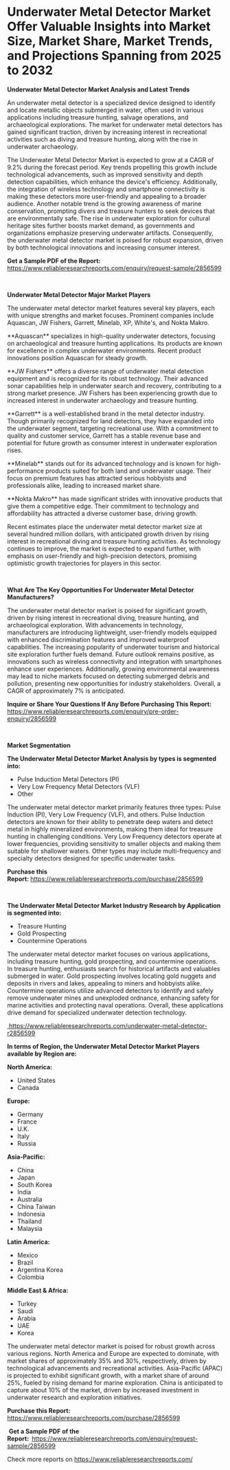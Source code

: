 <p><h1>Underwater Metal Detector Market Offer Valuable Insights into Market Size, Market Share, Market Trends, and Projections Spanning from 2025 to 2032</h1></p><p><strong>Underwater Metal Detector Market Analysis and Latest Trends</strong></p>
<p><p>An underwater metal detector is a specialized device designed to identify and locate metallic objects submerged in water, often used in various applications including treasure hunting, salvage operations, and archaeological explorations. The market for underwater metal detectors has gained significant traction, driven by increasing interest in recreational activities such as diving and treasure hunting, along with the rise in underwater archaeology.</p><p>The Underwater Metal Detector Market is expected to grow at a CAGR of 9.2% during the forecast period. Key trends propelling this growth include technological advancements, such as improved sensitivity and depth detection capabilities, which enhance the device's efficiency. Additionally, the integration of wireless technology and smartphone connectivity is making these detectors more user-friendly and appealing to a broader audience. Another notable trend is the growing awareness of marine conservation, prompting divers and treasure hunters to seek devices that are environmentally safe. The rise in underwater exploration for cultural heritage sites further boosts market demand, as governments and organizations emphasize preserving underwater artifacts. Consequently, the underwater metal detector market is poised for robust expansion, driven by both technological innovations and increasing consumer interest.</p></p>
<p><strong>Get a Sample PDF of the Report:&nbsp;</strong> <a href="https://www.reliableresearchreports.com/enquiry/request-sample/2856599?utm_campaign=2652&utm_medium=2&utm_source=Github&utm_content=ia&utm_term=12032025&utm_id=underwater-metal-detector">https://www.reliableresearchreports.com/enquiry/request-sample/2856599</a></p>
<p>&nbsp;</p>
<p><strong>Underwater Metal Detector Major Market Players</strong></p>
<p><p>The underwater metal detector market features several key players, each with unique strengths and market focuses. Prominent companies include Aquascan, JW Fishers, Garrett, Minelab, XP, White's, and Nokta Makro. </p><p>**Aquascan** specializes in high-quality underwater detectors, focusing on archaeological and treasure hunting applications. Its products are known for excellence in complex underwater environments. Recent product innovations position Aquascan for steady growth.</p><p>**JW Fishers** offers a diverse range of underwater metal detection equipment and is recognized for its robust technology. Their advanced sonar capabilities help in underwater search and recovery, contributing to a strong market presence. JW Fishers has been experiencing growth due to increased interest in underwater archaeology and treasure hunting.</p><p>**Garrett** is a well-established brand in the metal detector industry. Though primarily recognized for land detectors, they have expanded into the underwater segment, targeting recreational use. With a commitment to quality and customer service, Garrett has a stable revenue base and potential for future growth as consumer interest in underwater exploration rises.</p><p>**Minelab** stands out for its advanced technology and is known for high-performance products suited for both land and underwater usage. Their focus on premium features has attracted serious hobbyists and professionals alike, leading to increased market share. </p><p>**Nokta Makro** has made significant strides with innovative products that give them a competitive edge. Their commitment to technology and affordability has attracted a diverse customer base, driving growth.</p><p>Recent estimates place the underwater metal detector market size at several hundred million dollars, with anticipated growth driven by rising interest in recreational diving and treasure hunting activities. As technology continues to improve, the market is expected to expand further, with emphasis on user-friendly and high-precision detectors, promising optimistic growth trajectories for players in this sector.</p></p>
<p>&nbsp;</p>
<p><strong>What Are The Key Opportunities For Underwater Metal Detector Manufacturers?</strong></p>
<p><p>The underwater metal detector market is poised for significant growth, driven by rising interest in recreational diving, treasure hunting, and archaeological exploration. With advancements in technology, manufacturers are introducing lightweight, user-friendly models equipped with enhanced discrimination features and improved waterproof capabilities. The increasing popularity of underwater tourism and historical site exploration further fuels demand. Future outlook remains positive, as innovations such as wireless connectivity and integration with smartphones enhance user experiences. Additionally, growing environmental awareness may lead to niche markets focused on detecting submerged debris and pollution, presenting new opportunities for industry stakeholders. Overall, a CAGR of approximately 7% is anticipated.</p></p>
<p><strong>Inquire or Share Your Questions If Any Before Purchasing This Report:</strong> <a href="https://www.reliableresearchreports.com/enquiry/pre-order-enquiry/2856599?utm_campaign=2652&utm_medium=2&utm_source=Github&utm_content=ia&utm_term=12032025&utm_id=underwater-metal-detector">https://www.reliableresearchreports.com/enquiry/pre-order-enquiry/2856599</a></p>
<p>&nbsp;</p>
<p><strong>Market Segmentation</strong></p>
<p><strong>The Underwater Metal Detector Market Analysis by types is segmented into:</strong></p>
<p><ul><li>Pulse Induction Metal Detectors (PI)</li><li>Very Low Frequency Metal Detectors (VLF)</li><li>Other</li></ul></p>
<p><p>The underwater metal detector market primarily features three types: Pulse Induction (PI), Very Low Frequency (VLF), and others. Pulse Induction detectors are known for their ability to penetrate deep waters and detect metal in highly mineralized environments, making them ideal for treasure hunting in challenging conditions. Very Low Frequency detectors operate at lower frequencies, providing sensitivity to smaller objects and making them suitable for shallower waters. Other types may include multi-frequency and specialty detectors designed for specific underwater tasks.</p></p>
<p><strong>Purchase this Report:&nbsp;</strong><a href="https://www.reliableresearchreports.com/purchase/2856599?utm_campaign=2652&utm_medium=2&utm_source=Github&utm_content=ia&utm_term=12032025&utm_id=underwater-metal-detector">https://www.reliableresearchreports.com/purchase/2856599</a></p>
<p>&nbsp;</p>
<p><strong>The Underwater Metal Detector Market Industry Research by Application is segmented into:</strong></p>
<p><ul><li>Treasure Hunting</li><li>Gold Prospecting</li><li>Countermine Operations</li></ul></p>
<p><p>The underwater metal detector market focuses on various applications, including treasure hunting, gold prospecting, and countermine operations. In treasure hunting, enthusiasts search for historical artifacts and valuables submerged in water. Gold prospecting involves locating gold nuggets and deposits in rivers and lakes, appealing to miners and hobbyists alike. Countermine operations utilize advanced detectors to identify and safely remove underwater mines and unexploded ordnance, enhancing safety for marine activities and protecting naval operations. Overall, these applications drive demand for specialized underwater detection technology.</p></p>
<p><a href="https://www.reliableresearchreports.com/underwater-metal-detector-r2856599?utm_campaign=2652&utm_medium=2&utm_source=Github&utm_content=ia&utm_term=12032025&utm_id=underwater-metal-detector">&nbsp;https://www.reliableresearchreports.com/underwater-metal-detector-r2856599</a></p>
<p><strong>In terms of Region, the Underwater Metal Detector Market Players available by Region are:</strong></p>
<p>
    <p> <strong> North America: </strong>
        <ul>
            <li>United States</li>
            <li>Canada</li>
        </ul>
        </p> 
    <p> <strong> Europe: </strong>
        <ul>
            <li>Germany</li>
            <li>France</li>
            <li>U.K.</li>
            <li>Italy</li>
            <li>Russia</li>
        </ul>
        </p> 
    <p> <strong> Asia-Pacific: </strong>
        <ul>
            <li>China</li>
            <li>Japan</li>
            <li>South Korea</li>
            <li>India</li>
            <li>Australia</li>
            <li>China Taiwan</li>
            <li>Indonesia</li>
            <li>Thailand</li>
            <li>Malaysia</li>
        </ul>
        </p> 
    <p> <strong> Latin America: </strong>
        <ul>
            <li>Mexico</li>
            <li>Brazil</li>
            <li>Argentina Korea</li>
            <li>Colombia</li>
        </ul>
        </p> 
    <p> <strong> Middle East & Africa: </strong>
        <ul>
            <li>Turkey</li>
            <li>Saudi</li>
            <li>Arabia</li>
            <li>UAE</li>
            <li>Korea</li>
        </ul>
    </p>
    </p>
<p><p>The underwater metal detector market is poised for robust growth across various regions. North America and Europe are expected to dominate, with market shares of approximately 35% and 30%, respectively, driven by technological advancements and recreational activities. Asia-Pacific (APAC) is projected to exhibit significant growth, with a market share of around 25%, fueled by rising demand for marine exploration. China is anticipated to capture about 10% of the market, driven by increased investment in underwater research and exploration initiatives.</p></p>
<p><strong>Purchase this Report: </strong><a href="https://www.reliableresearchreports.com/purchase/2856599?utm_campaign=2652&utm_medium=2&utm_source=Github&utm_content=ia&utm_term=12032025&utm_id=underwater-metal-detector">https://www.reliableresearchreports.com/purchase/2856599</a></p>
<p>&nbsp;<strong>Get a Sample PDF of the Report:&nbsp;&nbsp;</strong><a href="https://www.reliableresearchreports.com/enquiry/request-sample/2856599?utm_campaign=2652&utm_medium=2&utm_source=Github&utm_content=ia&utm_term=12032025&utm_id=underwater-metal-detector">https://www.reliableresearchreports.com/enquiry/request-sample/2856599</a></p>
<p><strong></strong></p>
<p>Check more reports on <a href="https://www.reliableresearchreports.com/?utm_campaign=2652&utm_medium=2&utm_source=Github&utm_content=ia&utm_term=12032025&utm_id=underwater-metal-detector">https://www.reliableresearchreports.com/</a></p>